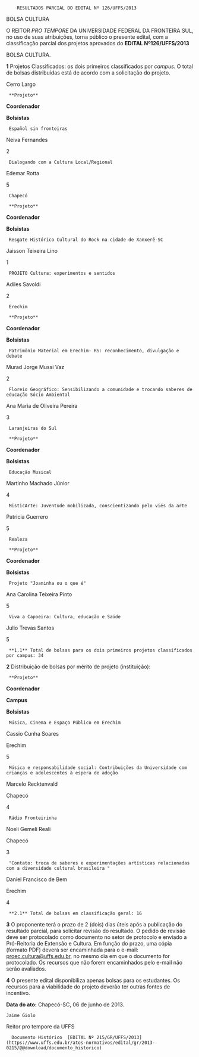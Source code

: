         RESULTADOS PARCIAL DO EDITAL Nº 126/UFFS/2013  

BOLSA CULTURA

 O REITOR *PRO TEMPORE* DA UNIVERSIDADE FEDERAL DA FRONTEIRA SUL, no uso de suas atribuições, torna público o presente edital, com a classificação parcial dos projetos aprovados do **EDITAL Nº126/UFFS/2013**

 BOLSA CULTURA.

 **1** Projetos Classificados: os dois primeiros classificados por *campus.* O total de bolsas distribuídas está de acordo com a solicitação do projeto.

 Cerro Largo

     **Projeto**

   **Coordenador**

   **Bolsistas**

     Español sin fronteiras

   Neiva Fernandes

   2

     Dialogando com a Cultura Local/Regional

   Edemar Rotta

   5

     Chapecó

     **Projeto**

   **Coordenador**

   **Bolsistas**

     Resgate Histórico Cultural do Rock na cidade de Xanxerê-SC 

   Jaisson Teixeira Lino

   1

     PROJETO Cultura: experimentos e sentidos

   Adiles Savoldi

   2

     Erechim

     **Projeto**

   **Coordenador**

   **Bolsistas**

     Patrimônio Material em Erechim- RS: reconhecimento, divulgação e debate 

   Murad Jorge Mussi Vaz

   2

     Floreio Geográfico: Sensibilizando a comunidade e trocando saberes de educação Sócio Ambiental

   Ana Maria de Oliveira Pereira

   3

     Laranjeiras do Sul

     **Projeto**

   **Coordenador**

   **Bolsistas**

     Educação Musical 

   Martinho Machado Júnior

   4

     MisticArte: Juventude mobilizada, conscientizando pelo viés da arte 

   Patricia Guerrero

   5

     Realeza

     **Projeto**

   **Coordenador**

   **Bolsistas**

     Projeto "Joaninha ou o que é" 

   Ana Carolina Teixeira Pinto

   5

     Viva a Capoeira: Cultura, educação e Saúde

   Julio Trevas Santos

   5

     **1.1** Total de bolsas para os dois primeiros projetos classificados por campus: 34

 **2** Distribuição de bolsas por mérito de projeto (instituição):

     **Projeto**

   **Coordenador**

   **Campus**

   **Bolsistas**

     Música, Cinema e Espaço Público em Erechim 

   Cassio Cunha Soares

   Erechim

   5

     Música e responsabilidade social: Contribuições da Universidade com crianças e adolescentes à espera de adoção 

   Marcelo Recktenvald

   Chapecó

   4

     Rádio Fronteirinha

   Noeli Gemeli Reali

   Chapecó

   3

     "Contato: troca de saberes e experimentações artísticas relacionadas com a diversidade cultural brasileira "

   Daniel Francisco de Bem

   Erechim

   4

     **2.1** Total de bolsas em classificação geral: 16

 **3** O proponente terá o prazo de 2 (dois) dias úteis após a publicação do resultado parcial, para solicitar revisão do resultado. O pedido de revisão deve ser protocolado como documento no setor de protocolo e enviado a Pró-Reitoria de Extensão e Cultura. Em função do prazo, uma cópia (formato PDF) deverá ser encaminhada para o e-mail: proec.cultura@uffs.edu.br, no mesmo dia em que o documento for protocolado. Os recursos que não forem encaminhados pelo e-mail não serão avaliados.

 **4** O presente edital disponibiliza apenas bolsas para os estudantes. Os recursos para a viabilidade do projeto deverão ter outras fontes de incentivo.

  

   **Data do ato:** Chapecó-SC, 06 de junho de 2013.   
 

    Jaime Giolo   
 Reitor pro tempore da UFFS 

      Documento Histórico  [EDITAL Nº 215/GR/UFFS/2013](https://www.uffs.edu.br/atos-normativos/edital/gr/2013-0215/@@download/documento_historico)     
      